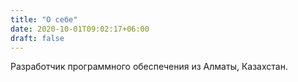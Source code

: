 ```yaml
---
title: "О себе"
date: 2020-10-01T09:02:17+06:00
draft: false
---
```


Разработчик программного обеспечения из Алматы, Казахстан.